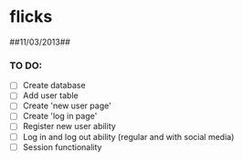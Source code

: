 flicks
======

##11/03/2013##

### TO DO: ###
  + [ ] Create database
  + [ ] Add user table
  + [ ] Create 'new user page'
  + [ ] Create 'log in page'
  + [ ] Register new user ability
  + [ ] Log in and log out ability (regular and with social media)
  + [ ] Session functionality
